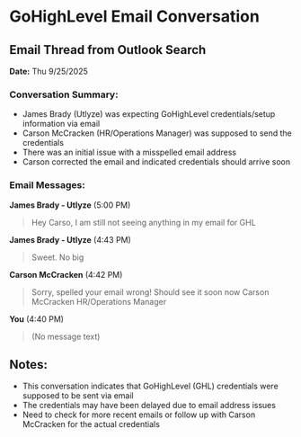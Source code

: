 # GoHighLevel Email Conversation

## Email Thread from Outlook Search

**Date:** Thu 9/25/2025

### Conversation Summary:
- James Brady (Utlyze) was expecting GoHighLevel credentials/setup information via email
- Carson McCracken (HR/Operations Manager) was supposed to send the credentials
- There was an initial issue with a misspelled email address
- Carson corrected the email and indicated credentials should arrive soon

### Email Messages:

**James Brady - Utlyze** (5:00 PM)
> Hey Carso, I am still not seeing anything in my email for GHL

**James Brady - Utlyze** (4:43 PM)  
> Sweet. No big

**Carson McCracken** (4:42 PM)
> Sorry, spelled your email wrong! Should see it soon now
> Carson McCracken HR/Operations Manager

**You** (4:40 PM)
> (No message text)

## Notes:
- This conversation indicates that GoHighLevel (GHL) credentials were supposed to be sent via email
- The credentials may have been delayed due to email address issues
- Need to check for more recent emails or follow up with Carson McCracken for the actual credentials
